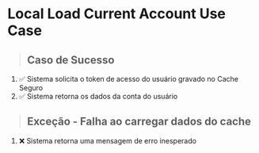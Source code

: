 # Local Load Current Account Use Case

> ## Caso de Sucesso
1. ✅ Sistema solicita o token de acesso do usuário gravado no Cache Seguro
1. ✅ Sistema retorna os dados da conta do usuário

> ## Exceção - Falha ao carregar dados do cache
1. ❌ Sistema retorna uma mensagem de erro inesperado